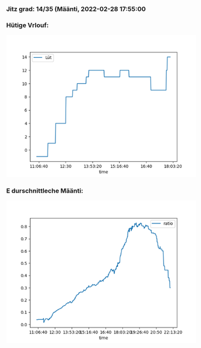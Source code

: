 ### Jitz grad: 14/35 (Määnti, 2022-02-28 17:55:00

### Hütige Vrlouf:
![Graph](Today.png)

### E durschnittleche Määnti:
![Graph](Määnti.png)